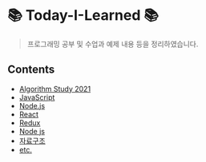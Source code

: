 # 📚 Today-I-Learned 📚
> 프로그래밍 공부 및 수업과 예제 내용 등을 정리하였습니다.

## Contents
+ [Algorithm Study 2021](https://github.com/leejiwon6315/Today-I-Learned/tree/master/Algorithm-Study-2021)
+ [JavaScript](https://github.com/leejiwon6315/Today-I-Learned/tree/master/JavaScript)
+ [Node.js](https://github.com/leejiwon6315/Today-I-Learned/tree/master/Node.js)
+ [React](https://github.com/leejiwon6315/Today-I-Learned/tree/master/React)
+ [Redux](https://github.com/leejiwon6315/Today-I-Learned/tree/master/Redux)
+ [Node js](https://github.com/leejiwon6315/Today-I-Learned/tree/master/데이터베이스)
+ [자료구조](https://github.com/leejiwon6315/Today-I-Learned/tree/master/자료구조(수업))
+ [etc.](https://github.com/leejiwon6315/Today-I-Learned/tree/master/etc.)
